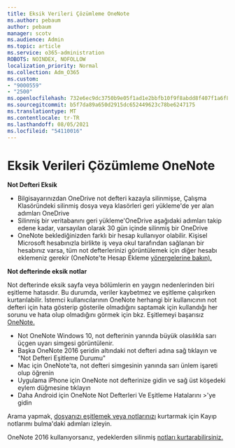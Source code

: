 ```yaml
---
title: Eksik Verileri Çözümleme OneNote
ms.author: pebaum
author: pebaum
manager: scotv
ms.audience: Admin
ms.topic: article
ms.service: o365-administration
ROBOTS: NOINDEX, NOFOLLOW
localization_priority: Normal
ms.collection: Adm_O365
ms.custom:
- "9000559"
- "2500"
ms.openlocfilehash: 732e6ec9dc3750b9e05f1ad1e2bbfb10f9f8abdd8f407f1a6f82eca3a7f34872
ms.sourcegitcommit: b5f7da89a650d2915dc652449623c78be6247175
ms.translationtype: MT
ms.contentlocale: tr-TR
ms.lasthandoff: 08/05/2021
ms.locfileid: "54110016"
---
```

# <a name="resolving-missing-data-in-onenote"></a>Eksik Verileri Çözümleme OneNote

**Not Defteri Eksik**

- Bilgisayarınızdan OneDrive not defteri kazayla silinmişse, Çalışma Klasöründeki silinmiş [](https://support.office.com/article/949ada80-0026-4db3-a953-c99083e6a84f) dosya veya klasörleri geri yükleme'de yer alan adımları OneDrive
- Silinmiş bir veritabanını geri yükleme'OneDrive aşağıdaki adımları takip edene kadar, [](https://docs.microsoft.com/onedrive/restore-deleted-onedrive) varsayılan olarak 30 gün içinde silinmiş bir OneDrive
- OneNote beklediğinizden farklı bir hesap kullanıyor olabilir. Kişisel Microsoft hesabınızla birlikte iş veya okul tarafından sağlanan bir hesabınız varsa, tüm not defterlerinizi görüntülemek için diğer hesabı eklemeniz gerekir (OneNote'te Hesap Ekleme [yönergelerine bakın).](https://support.office.com/article/5afff855-54ee-47e4-a773-db048d4ac299)

**Not defterinde eksik notlar**

Not defterinde eksik sayfa veya bölümlerin en yaygın nedenlerinden biri eşitleme hatasıdır. Bu durumda, veriler kaybetmez ve eşitleme çalışırken kurtarılabilir. İstemci kullanıcılarının OneNote herhangi bir kullanıcının not defteri için hata gösterip gösterile olmadığını saptamak için kullandığı her sorunu ve hata olup olmadığını görmek için bkz. Eşitlemeyi başarısız [OneNote.](https://support.office.com/article/299495ef-66d1-448f-90c1-b785a6968d45)

- Not OneNote Windows 10, not defterinin yanında büyük olasılıkla sarı üçgen uyarı simgesi görüntülenir.
- Başka OneNote 2016 şeridin altındaki not defteri adına sağ tıklayın ve "Not Defteri Eşitleme Durumu"
- Mac için OneNote'ta, not defteri simgesinin yanında sarı ünlem işareti olup öğrenin
- Uygulama iPhone için OneNote not defterinize gidin ve sağ üst köşedeki eylem düğmesine tıklayın
- Daha Android için OneNote Not Defterleri Ve Eşitleme Hatalarını >'ye gidin

Arama yapmak, [dosyanızı eşitlemek veya notlarınızı](https://support.office.com/article/32cb2bd7-afe7-44d2-a711-398a88421287) kurtarmak için Kayıp notlarımı bulma'daki adımları izleyin.

OneNote 2016 kullanıyorsanız, yedeklerden silinmiş [notları kurtarabilirsiniz.](https://support.office.com/article/32ed1036-74fd-4c21-bc28-033a486e6b14)